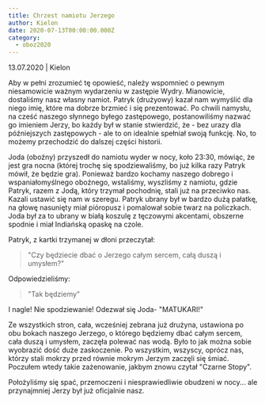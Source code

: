 ```yaml
---
title: Chrzest namiotu Jerzego
author: Kielon
date: 2020-07-13T00:00:00.000Z
category:
  - oboz2020
---
```


13.07.2020 | Kielon

Aby w pełni zrozumieć tę opowieść, należy wspomnieć o pewnym niesamowicie ważnym wydarzeniu w zastępie Wydry. Mianowicie, dostaliśmy nasz własny namiot. Patryk (drużyowy) kazał nam wymyślić dla niego imię, które ma dobrze brzmieć i się prezentować. Po chwili namysłu, na cześć naszego słynnego byłego zastępowego, postanowiliśmy nazwać go imieniem Jerzy, bo każdy był w stanie stwierdzić, że - bez urazy dla późniejszych zastępowych - ale to on idealnie spełniał swoją funkcję. No, to możemy przechodzić do dalszej części historii.

Joda (oboźny) przyszedł do namiotu wyder w nocy, koło 23:30, mówiąc, że jest gra nocna (której trochę się spodziewaliśmy, bo już kilka razy Patryk mówił, że będzie gra). Ponieważ bardzo kochamy naszego dobrego i wspaniałomyślnego oboźnego, wstaliśmy, wyszliśmy z namiotu, gdzie Patryk, razem z Jodą, który trzymał pochodnię, stali już na przeciwko nas. Kazali ustawić się nam w szeregu. Patryk ubrany był w bardzo dużą pałatkę, na głowę nasunięty miał pióropusz i pomalował sobie twarz na policzkach. Joda był za to ubrany w białą koszulę z tęczowymi akcentami, obszerne spodnie i miał Indiańską opaskę na czole.

Patryk, z kartki trzymanej w dłoni przeczytał:

> "Czy będziecie dbać o Jerzego całym sercem, całą duszą i umysłem?"

Odpowiedzieliśmy:

> "Tak będziemy"

I nagle! Nie spodziewanie! Odezwał się Joda- "MATUKARI!"

Ze wszystkich stron, cała, wcześniej zebrana już drużyna, ustawiona po obu bokach naszego Jerzego, o którego będziemy dbać całym sercem, cała duszą i umysłem, zaczęła polewać nas wodą. Było to jak można sobie wyobrazić dość duże zaskoczenie.
Po wszystkim, wszyscy, oprócz nas, którzy stali mokrzy przed równie mokrym Jerzym zaczęli się śmiać. Poczułem wtedy takie zażenowanie, jakbym znowu czytał "Czarne Stopy".

Położyliśmy się spać, przemoczeni i niesprawiedliwie obudzeni w nocy... ale przynajmniej Jerzy był już oficjalnie nasz.
